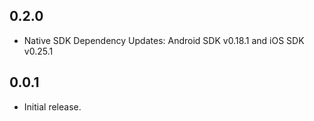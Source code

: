 ## 0.2.0

* Native SDK Dependency Updates: Android SDK v0.18.1 and iOS SDK v0.25.1 

## 0.0.1

* Initial release.
